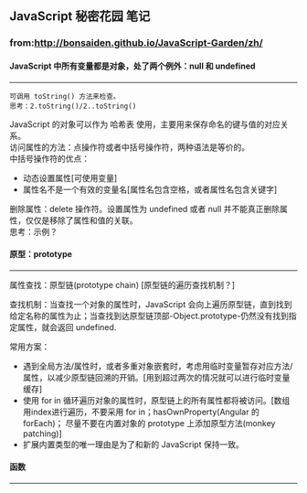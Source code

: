 
## JavaScript 秘密花园 笔记
### from:http://bonsaiden.github.io/JavaScript-Garden/zh/   

#### JavaScript 中所有变量都是对象，处了两个例外：null 和 undefined   
-------------
	可调用 toString() 方法来检查。   
	思考：2.toString()/2..toString()

JavaScript 的对象可以作为 哈希表 使用，主要用来保存命名的键与值的对应关系。   
访问属性的方法：点操作符或者中括号操作符，两种语法是等价的。   
中括号操作符的优点：   
* 动态设置属性[可使用变量]   
* 属性名不是一个有效的变量名[属性名包含空格，或者属性名包含关键字]   

删除属性：delete 操作符。设置属性为 undefined 或者 null 并不能真正删除属性，仅仅是移除了属性和值的关联。   
思考：示例？    

#### 原型：prototype   
-----------------

属性查找：原型链(prototype chain)    [原型链的遍历查找机制？]     

查找机制：当查找一个对象的属性时，JavaScript 会向上遍历原型链，直到找到给定名称的属性为止；当查找到达原型链顶部-Object.prototype-仍然没有找到指定属性，就会返回 undefined.   

常用方案：
* 遇到全局方法/属性时，或者多重对象嵌套时，考虑用临时变量暂存对应方法/属性，以减少原型链回溯的开销。[用到超过两次的情况就可以进行临时变量缓存]
* 使用 for in 循环遍历对象的属性时，原型链上的所有属性都将被访问。[数组用index进行遍历，不要采用 for in；hasOwnProperty(Angular 的 forEach)； 尽量不要在内置对象的 prototype 上添加原型方法(monkey patching)]   
* 扩展内置类型的唯一理由是为了和新的 JavaScript 保持一致。

#### 函数
--------------